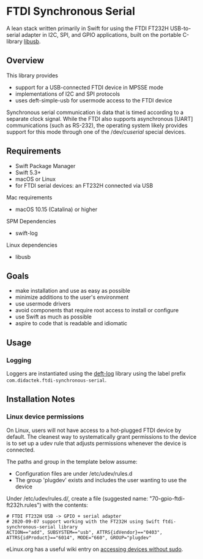 # FTDI Synchronous Serial 

A lean stack written primarily in Swift for using the FTDI FT232H USB-to-serial adapter in I2C,
SPI, and GPIO applications, built on the portable C-library [libusb](https://libusb.info).


## Overview

This library provides
- support for a USB-connected FTDI device in MPSSE mode
- implementations of I2C and SPI protocols
- uses deft-simple-usb for usermode access to the FTDI device

Synchronous serial communication is data that is timed according to a separate clock
signal. While the FTDI also supports asynchronous [UART] communications (such as RS-232),
the operating system likely provides support for this mode through one of the /dev/cu*serial* 
special devices.


## Requirements

- Swift Package Manager
- Swift 5.3+
- macOS or Linux
- for FTDI serial devices: an FT232H connected via USB

Mac requirements
- macOS 10.15 (Catalina) or higher

SPM Dependencies
- swift-log

Linux dependencies
- libusb


## Goals

- make installation and use as easy as possible
- minimize additions to the user's environment
- use usermode drivers
- avoid components that require root access to install or configure
- use Swift as much as possible
- aspire to code that is readable and idiomatic

## Usage

### Logging

Loggers are instantiated using the [deft-log](https://github.com/didactek/deft-log.git) library
using the label prefix `com.didactek.ftdi-synchronous-serial`.

## Installation Notes

### Linux device permissions

On Linux, users will not have access to a hot-plugged FTDI device by default. 
The cleanest way to systematically grant permissions to the device is to set up a udev
rule that adjusts permissions whenever the device is connected.

The paths and group in the template below assume:
- Configuration files are under /etc/udev/rules.d
- The group 'plugdev' exists and includes the user wanting to use the device

Under /etc/udev/rules.d/, create a file (suggested name: "70-gpio-ftdi-ft232h.rules") with the contents:

    # FTDI FT232H USB -> GPIO + serial adapter
    # 2020-09-07 support working with the FT232H using Swift ftdi-synchronous-serial library
    ACTION=="add", SUBSYSTEM=="usb", ATTRS{idVendor}=="0403", ATTRS{idProduct}=="6014", MODE="660", GROUP="plugdev"

eLinux.org has a useful wiki entry on [accessing devices without sudo](https://elinux.org/Accessing_Devices_without_Sudo).




